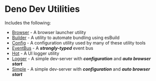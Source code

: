 # Deno Dev Utilities
  
Includes the following:    
  - <a href="https://github.com/nhrones/Utilities/blob/main/Browser/readme.md">Browser</a> - A browser launcher utility
  - <a href="https://github.com/nhrones/Utilities/blob/main/Builder/readme.md">Builder</a> - A utility to automate bundling using esBuild
  - <a href="https://github.com/nhrones/Utilities/blob/main/Config/readme.md">Config</a> -   A configuration utility used by many of these utility tools
  - <a href="https://github.com/nhrones/Utilities/blob/main/EventBus/readme.md">EventBus</a> - A **_strongly-typed_** event bus 
  - <a href="https://github.com/nhrones/Utilities/blob/main/Hot/readme.md">Hot</a> - A UI logger utility
  - <a href="https://github.com/nhrones/Utilities/blob/main/Simple/readme.md">Logger</a> - A simple dev-server with **_configuration_** and **_auto browser start_** 
  - <a href="https://github.com/nhrones/Utilities/blob/main/Simple/readme.md">Simple</a> - A simple dev-server with **_configuration_** and **_auto browser start_**